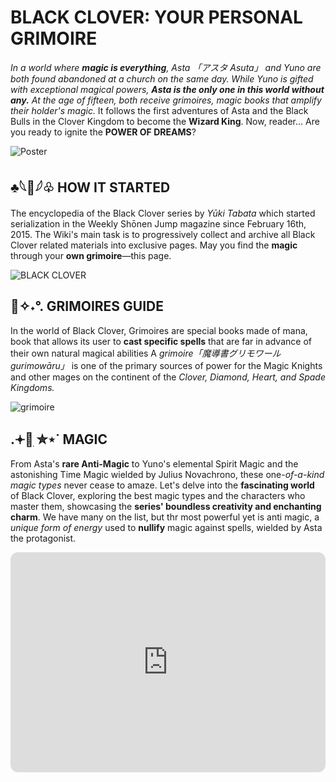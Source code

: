 # **BLACK CLOVER: YOUR PERSONAL GRIMOIRE**
*In a world where **magic is everything**, Asta 「アスタ Asuta」 and Yuno are both found abandoned at a church on the same day. While Yuno is gifted with exceptional magical powers, **Asta is the only one in this world without any.** At the age of fifteen, both receive grimoires, magic books that amplify their holder's magic.* It follows the first adventures of Asta and the Black Bulls in the Clover Kingdom to become the **Wizard King**. Now, reader... Are you ready to ignite the **POWER OF DREAMS**? 

![Poster](https://rukminim2.flixcart.com/image/850/1000/kw2fki80/poster/p/u/i/medium-anime-art-characters-black-clover-matte-finish-poster-original-imag8trxekcvhmj8.jpeg?q=90)

## ♣️𓆩🖤𓆪♧  **HOW IT STARTED**

The encyclopedia of the Black Clover series by *Yūki Tabata* which started serialization in the Weekly Shōnen Jump magazine since February 16th, 2015. The Wiki's main task is to progressively collect and archive all Black Clover related materials into exclusive pages. May you find the **magic** through your **own grimoire**—this page. 

![BLACK CLOVER](https://images-wixmp-ed30a86b8c4ca887773594c2.wixmp.com/f/af0780f2-3a1a-488f-b144-9f10cc8908e3/dbf9jc5-d4273dbf-f7dd-493d-8536-3f6640bb88d6.png/v1/fill/w_1024,h_576,q_80,strp/logo_black_clover_wallpaper_by_fikarkyu_dbf9jc5-fullview.jpg?token=eyJ0eXAiOiJKV1QiLCJhbGciOiJIUzI1NiJ9.eyJzdWIiOiJ1cm46YXBwOjdlMGQxODg5ODIyNjQzNzNhNWYwZDQxNWVhMGQyNmUwIiwiaXNzIjoidXJuOmFwcDo3ZTBkMTg4OTgyMjY0MzczYTVmMGQ0MTVlYTBkMjZlMCIsIm9iaiI6W1t7ImhlaWdodCI6Ijw9NTc2IiwicGF0aCI6IlwvZlwvYWYwNzgwZjItM2ExYS00ODhmLWIxNDQtOWYxMGNjODkwOGUzXC9kYmY5amM1LWQ0MjczZGJmLWY3ZGQtNDkzZC04NTM2LTNmNjY0MGJiODhkNi5wbmciLCJ3aWR0aCI6Ijw9MTAyNCJ9XV0sImF1ZCI6WyJ1cm46c2VydmljZTppbWFnZS5vcGVyYXRpb25zIl19.p_KhqgfcvLeInmPZzqmGiOote9-jUf3bojdnuK6xzCc)

## 📓✧˖°. **GRIMOIRES GUIDE**

In the world of Black Clover, Grimoires are special books made of mana, book that allows its user to **cast specific spells** that are far in advance of their own natural magical abilities A *grimoire「魔導書グリモワール gurimowāru」* is one of the primary sources of power for the Magic Knights and other mages on the continent of the *Clover, Diamond, Heart, and Spade Kingdoms.*

![grimoire](https://i.pinimg.com/originals/04/35/bc/0435bcad7f1c35886f46a2fdb899a22d.jpg)

## .𖥔🔮ִ ✮⋆˙ **MAGIC**

From Asta's **rare Anti-Magic** to Yuno's elemental Spirit Magic and the astonishing Time Magic wielded by Julius Novachrono, these one-*of-a-kind magic types* never cease to amaze. Let's delve into the **fascinating world** of Black Clover, exploring the best magic types and the characters who master them, showcasing the **series' boundless creativity and enchanting charm**. We have many on the list, but thr most powerful yet is anti magic, a *unique form of energy* used to **nullify** magic against spells, wielded by Asta the protagonist. 


<iframe style="border-radius:12px" src="https://open.spotify.com/embed/playlist/4VxnHLTHyQsHjk9QAlLsmg?utm_source=generator&theme=0" width="100%" height="352" frameBorder="0" allowfullscreen="" allow="autoplay; clipboard-write; encrypted-media; fullscreen; picture-in-picture" loading="lazy"></iframe>

